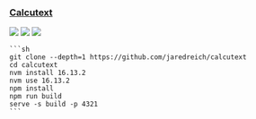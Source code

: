 ### [Calcutext](https://github.com/jaredreich/calcutext)

![](https://img.shields.io/github/license/jaredreich/calcutext) [![](https://img.shields.io/github/last-commit/scillidan/calcutext/master?label=last%20commit%20(fork))](https://github.com/scillidan/calcutext) ![](https://img.shields.io/badge/Vercel-black?style=flat&logo=Vercel&logoColor=white)

````{tab} From source
```sh
git clone --depth=1 https://github.com/jaredreich/calcutext
cd calcutext
nvm install 16.13.2
nvm use 16.13.2
npm install
npm run build
serve -s build -p 4321
```
````